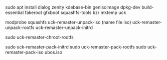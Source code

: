 sudo apt install dialog zenity kdebase-bin genisoimage dpkg-dev build-essential fakeroot gfxboot squashfs-tools bzr mktemp uck

modprobe squashfs
uck-remaster-unpack-iso (name file iso)
uck-remaster-unpack-rootfs
uck-remaster-unpack-initrd

sudo uck-remaster-chroot-rootfs 

sudo uck-remaster-pack-initrd 
sudo uck-remaster-pack-rootfs 
sudo uck-remaster-pack-iso ubos.iso
